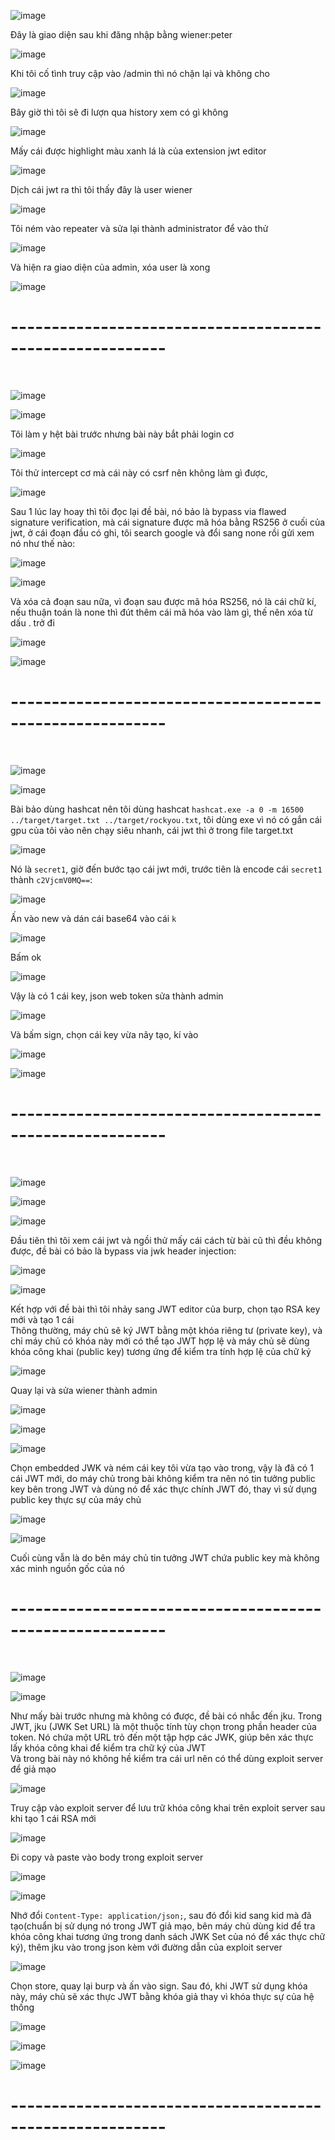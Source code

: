 ![image](https://github.com/user-attachments/assets/0f90b5c0-cc53-4adb-939f-b59d104e70bf)

Đây là giao diện sau khi đăng nhập bằng wiener:peter 

![image](https://github.com/user-attachments/assets/944abff0-fd2d-4b9f-a3c8-5af4e40e332e)

Khi tôi cố tình truy cập vào /admin thì nó chặn lại và không cho

![image](https://github.com/user-attachments/assets/b9db5c3b-4dd3-47fc-9be9-eb091e414013)

Bây giờ thì tôi sẽ đi lượn qua history xem có gì không 

![image](https://github.com/user-attachments/assets/05930bd5-f958-4509-87fc-ad4524e86481)

Mấy cái được highlight màu xanh lá là của extension jwt editor

![image](https://github.com/user-attachments/assets/7628ee77-3ea4-4511-8dc2-cf678d373773)

Dịch cái jwt ra thì tôi thấy đây là user wiener

![image](https://github.com/user-attachments/assets/f48789f7-a5c4-41cd-997e-e4e6002b39ea)

Tôi ném vào repeater và sửa lại thành administrator để vào thử 

![image](https://github.com/user-attachments/assets/871f5f31-b229-4727-965d-55c18e9e89ec)

Và hiện ra giao diện của admin, xóa user là xong 

![image](https://github.com/user-attachments/assets/2740e8ed-52ec-4c16-acbc-d8620f1d2fd5)

<h1>---------------------------------------------------------</h1>
<br>

![image](https://github.com/user-attachments/assets/e724e22f-7207-461e-9ad0-782cc2d52d4c)

![image](https://github.com/user-attachments/assets/d1ccb581-667c-41f7-b2e9-0c2e3643c7c0)

Tôi làm y hệt bài trước nhưng bài này bắt phải login cơ

![image](https://github.com/user-attachments/assets/7d6c643c-c64c-4f41-b4d2-0afc9338a95f)

Tôi thử intercept cơ mà cái này có csrf nên không làm gì được, 

![image](https://github.com/user-attachments/assets/47fa0437-0a10-4233-8194-da13912ac8c6)

Sau 1 lúc lay hoay thì tôi đọc lại đề bài, nó bảo là bypass via flawed signature verification, mà cái signature được mã hóa bằng RS256 ở cuối của jwt, ở cái đoạn đầu có ghi, tôi search google và đổi sang none rồi gửi xem nó như thế nào:

![image](https://github.com/user-attachments/assets/b7ee71d5-f793-485a-bd7f-f13dcea8a9e6)

![image](https://github.com/user-attachments/assets/b919feb6-7f29-4ae5-b3fc-c9afbbd77bf7)

Và xóa cả đoạn sau nữa, vì đoạn sau được mã hóa RS256, nó là cái chữ kí, nếu thuận toán là none thì đút thêm cái mã hóa vào làm gì, thế nên xóa từ dấu . trở đi

![image](https://github.com/user-attachments/assets/d90101ce-0562-4d78-8713-ceafd7308af6)

![image](https://github.com/user-attachments/assets/6333c73e-f1c7-419d-a066-a55341c00ab3)

<h1>---------------------------------------------------------</h1>
<br>

![image](https://github.com/user-attachments/assets/763b67e4-31ab-4fba-b8d6-db7d37674d9a)

![image](https://github.com/user-attachments/assets/c2f7db58-e423-472d-8a61-42776d0925e7)

Bài bảo dùng hashcat nên tôi dùng hashcat `hashcat.exe -a 0 -m 16500 ../target/target.txt ../target/rockyou.txt`, tôi dùng exe vì nó có gắn cái gpu của tôi vào nên chạy siêu nhanh, cái jwt thì ở trong file target.txt

![image](https://github.com/user-attachments/assets/8b0556e6-dabb-40bd-8989-d8c3fb3e6499)

Nó là `secret1`, giờ đến bước tạo cái jwt mới, trước tiên là encode cái `secret1` thành `c2VjcmV0MQ==`:

![image](https://github.com/user-attachments/assets/1fe4b686-8f74-4310-a22f-49a7148960ee)

Ấn vào new và dán cái base64 vào cái `k` 

![image](https://github.com/user-attachments/assets/ccc82656-3a79-4cac-ae3f-f3b9b60ea924)

Bấm ok

![image](https://github.com/user-attachments/assets/554c76e3-0a0f-450d-a1e3-d9f734054639)

Vậy là có 1 cái key, json web token sửa thành admin

![image](https://github.com/user-attachments/assets/abfe0cc6-0088-43a5-9fac-4be840d4809e)

Và bấm sign, chọn cái key vừa nãy tạo, kí vào 

![image](https://github.com/user-attachments/assets/31745a02-ebc6-4e96-a989-520e25006f9c)

![image](https://github.com/user-attachments/assets/7bb817fe-4726-4fd5-b203-40afd6d0a2c6)

<h1>---------------------------------------------------------</h1>
<br>

![image](https://github.com/user-attachments/assets/a3dddf76-6f6d-470c-91de-6b04d4979434)

![image](https://github.com/user-attachments/assets/1fe7ecf5-7d11-4f44-bc02-3cde854b3127)

![image](https://github.com/user-attachments/assets/39e1b6a3-6489-4612-9ae7-0ba29673d092)

Đầu tiên thì tôi xem cái jwt và ngồi thử mấy cái cách từ bài cũ thì đều không được, đề bài có bảo là  bypass via jwk header injection:

![image](https://github.com/user-attachments/assets/b44f55e0-b38d-4908-b698-c8a2e6901e21)

![image](https://github.com/user-attachments/assets/201859d3-5965-490f-a352-2c2bff2ca983)

Kết hợp với đề bài thì tôi nhảy sang JWT editor của burp, chọn tạo RSA key mới và tạo 1 cái<br>
Thông thường, máy chủ sẽ ký JWT bằng một khóa riêng tư (private key), và chỉ máy chủ có khóa này mới có thể tạo JWT hợp lệ và máy chủ sẽ dùng khóa công khai (public key) tương ứng để kiểm tra tính hợp lệ của chữ ký

![image](https://github.com/user-attachments/assets/abe633ab-2944-418e-a8fa-aa5a8a1a02dd)

Quay lại và sửa wiener thành admin

![image](https://github.com/user-attachments/assets/fe8ab4e7-c81b-40ed-8839-8396a14b7ae6)

![image](https://github.com/user-attachments/assets/57beab10-944d-4f1d-845b-269e978765e9)

![image](https://github.com/user-attachments/assets/1d61f943-cca9-464e-8d33-fe00d485a825)

Chọn embedded JWK và ném cái key tôi vừa tạo vào trong, vậy là đã có 1 cái JWT mới, do máy chủ trong bài 
 không kiểm tra nên nó tin tưởng public key bên trong JWT và dùng nó để xác thực chính JWT đó, thay vì sử dụng public key thực sự của máy chủ

![image](https://github.com/user-attachments/assets/154c1715-165e-4fbb-892b-2f2ce1ec277f)

![image](https://github.com/user-attachments/assets/8182c85c-d94f-4631-a2e9-4a396e3c4263)

Cuối cùng vẫn là do bên máy chủ tin tưởng JWT chứa public key mà không xác minh nguồn gốc của nó

<h1>---------------------------------------------------------</h1>
<br>

![image](https://github.com/user-attachments/assets/7cf19d7c-b4af-4cbf-ae57-7aece08cd40d)

![image](https://github.com/user-attachments/assets/61092b59-ad95-4fd7-b603-d99b1f404b60)

Như mấy bài trước nhưng mà không có được, đề bài có nhắc đến jku. Trong JWT, jku (JWK Set URL) là một thuộc tính tùy chọn trong phần header của token. Nó chứa một URL trỏ đến một tập hợp các JWK, giúp bên xác thực lấy khóa công khai để kiểm tra chữ ký của JWT<br>
Và trong bài này nó không hề kiểm tra cái url nên có thể dùng exploit server để giả mạo 

![image](https://github.com/user-attachments/assets/394e5b53-fcd9-4e82-be67-0fe05aabb720)

Truy cập vào exploit server để lưu trữ khóa công khai trên exploit server sau khi tạo 1 cái RSA mới

![image](https://github.com/user-attachments/assets/b2a62705-ee1f-4e48-8595-6125d295f06f)

Đi copy và paste vào body trong exploit server

![image](https://github.com/user-attachments/assets/f89d9d48-0aeb-4bba-9f8e-415092c6c6b4)

![image](https://github.com/user-attachments/assets/fff9fb4c-b422-4409-adae-616919824682)

Nhớ đổi `Content-Type: application/json;`, sau đó đổi kid sang kid mà đã tạo(chuẩn bị sử dụng nó trong JWT giả mạo, bên máy chủ dùng kid để tra khóa công khai tương ứng trong danh sách JWK Set của nó để xác thực chữ ký), thêm jku vào trong json kèm với đường dẫn của exploit server 

![image](https://github.com/user-attachments/assets/228f0768-3dd2-4a7a-a855-0a0d5a70eaa6)

Chọn store, quay lại burp và ấn vào sign. Sau đó, khi JWT sử dụng khóa này, máy chủ sẽ xác thực JWT bằng khóa giả thay vì khóa thực sự của hệ thống

![image](https://github.com/user-attachments/assets/3a43206c-8c26-4fc5-9b06-13997355a3b8)

![image](https://github.com/user-attachments/assets/7e5c4e99-4274-4fbd-a818-18d452c8b27b)

![image](https://github.com/user-attachments/assets/521ac9c3-ca6e-49da-b45d-1a10c5e8dee6)

<h1>---------------------------------------------------------</h1>
<br>

























































